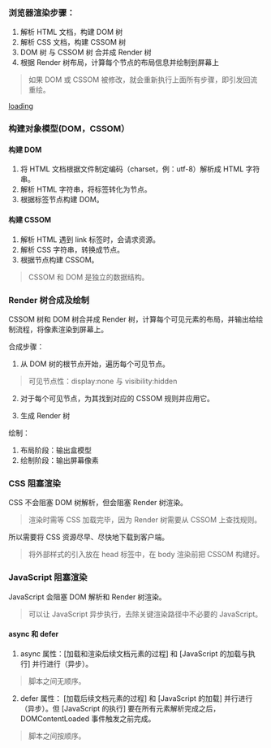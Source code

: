 ### 浏览器渲染步骤：

1. 解析 HTML 文档，构建 DOM 树
2. 解析 CSS 文档，构建 CSSOM 树
3. DOM 树 与 CSSOM 树 合并成 Render 树
4. 根据 Render 树布局，计算每个节点的布局信息并绘制到屏幕上

> 如果 DOM 或 CSSOM 被修改，就会重新执行上面所有步骤，即引发回流重绘。

[loading](https://saber2pr.top/MyWeb/resource/image/dom-cssom.webp)

### 构建对象模型(DOM，CSSOM）

#### 构建 DOM

1. 将 HTML 文档根据文件制定编码（charset，例：utf-8）解析成 HTML 字符串。
2. 解析 HTML 字符串，将标签转化为节点。
3. 根据标签节点构建 DOM。

#### 构建 CSSOM

1. 解析 HTML 遇到 link 标签时，会请求资源。
2. 解析 CSS 字符串，转换成节点。
3. 根据节点构建 CSSOM。

> CSSOM 和 DOM 是独立的数据结构。

### Render 树合成及绘制

CSSOM 树和 DOM 树合并成 Render 树，计算每个可见元素的布局，并输出给绘制流程，将像素渲染到屏幕上。

合成步骤：

1. 从 DOM 树的根节点开始，遍历每个可见节点。

> 可见节点性：display:none 与 visibility:hidden

2. 对于每个可见节点，为其找到对应的 CSSOM 规则并应用它。

3. 生成 Render 树

绘制：

1. 布局阶段：输出盒模型
2. 绘制阶段：输出屏幕像素

### CSS 阻塞渲染

CSS 不会阻塞 DOM 树解析，但会阻塞 Render 树渲染。

> 渲染时需等 CSS 加载完毕，因为 Render 树需要从 CSSOM 上查找规则。

所以需要将 CSS 资源尽早、尽快地下载到客户端。

> 将外部样式的引入放在 head 标签中，在 body 渲染前把 CSSOM 构建好。

### JavaScript 阻塞渲染

JavaScript 会阻塞 DOM 解析和 Render 树渲染。

> 可以让 JavaScript 异步执行，去除关键渲染路径中不必要的 JavaScript。

#### async 和 defer

1. async 属性：[加载和渲染后续文档元素的过程] 和 [JavaScript 的加载与执行] 并行进行（异步）。

> 脚本之间无顺序。

2. defer 属性： [加载后续文档元素的过程] 和 [JavaScript 的加载] 并行进行（异步）。但 [JavaScript 的执行] 要在所有元素解析完成之后，DOMContentLoaded 事件触发之前完成。

> 脚本之间按顺序。
